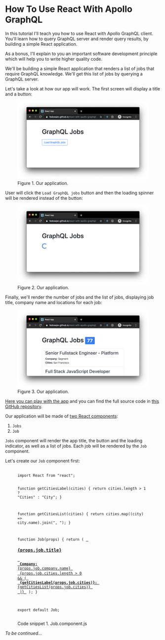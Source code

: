 # How To Use React With Apollo GraphQL

In this tutorial I'll teach you how to use React with Apollo GraphQL client. You'll learn how to query GraphQL server and render query results, by building a simple React application.

As a bonus, I'll explain to you an important software development principle which will help you to write higher quality code.

We'll be building a simple React application that renders a list of jobs that require GraphQL knowledge. We'll get this list of jobs by querying a GraphQL server.

Let's take a look at how our app will work. The first screen will display a title and a button:

<figure class="figure">
  <a href="https://fedosejev.github.io/react-with-apollo-graphql/" target="_blank">
    <img src="./images/app1.png" alt="Application screenshot" class="figure-img img-fluid img-rounded" />
  </a>
  <figcaption class="figure-caption">Figure 1. Our application.</figcaption>
</figure>

User will click the `Load GraphQL jobs` button and then the loading spinner will be rendered instead of the button:

<figure class="figure">
  <a href="https://fedosejev.github.io/react-with-apollo-graphql/" target="_blank">
    <img src="./images/app2.png" alt="Application screenshot" class="figure-img img-fluid img-rounded" />
  </a>
  <figcaption class="figure-caption">Figure 2. Our application.</figcaption>
</figure>

Finally, we'll render the number of jobs and the list of jobs, displaying job title, company name and locations for each job:

<figure class="figure">
  <a href="https://fedosejev.github.io/react-with-apollo-graphql/" target="_blank">
    <img src="./images/app3.png" alt="Application screenshot" class="figure-img img-fluid img-rounded" />
  </a>
  <figcaption class="figure-caption">Figure 3. Our application.</figcaption>
</figure>

<a href="https://fedosejev.github.io/react-with-apollo-graphql/">Here you can play with the app</a> and you can find the full source code in <a href="https://github.com/fedosejev/react-with-apollo-graphql">this GitHub repository</a>.

Our application will be made of [two React components](https://github.com/fedosejev/react-with-apollo-graphql/tree/master/src/components):

1. `Jobs`
2. `Job`

`Jobs` component will render the app title, the button and the loading indicator, as well as a list of jobs. Each job will be rendered by the `Job` component.

Let's create our `Job` component first:

<figure class="figure">
<pre>
<code class="language-jsx">
import React from "react";

function getCitiesLabel(cities) {
  return cities.length > 1 ? "Cities" : "City";
}

function getCitiesList(cities) {
  return cities.map((city) => city.name).join(", ");
}

function Job(props) {
  return (
    <a
      href={props.job.applyUrl}
      className="list-group-item list-group-item-action"
    >
      <h3>{props.job.title}</h3>
      <div>
        <strong>Company:</strong> {props.job.company.name}
      </div>
      {props.job.cities.length > 0 && (
        <div>
          <strong>{getCitiesLabel(props.job.cities)}: </strong>
          {getCitiesList(props.job.cities)}
        </div>
      )}
    </a>
  );
}

export default Job;
</code>
</pre>
<figcaption class="figure-caption">Code snippet 1. Job.component.js</figcaption>
</figure>

_To be continued..._
